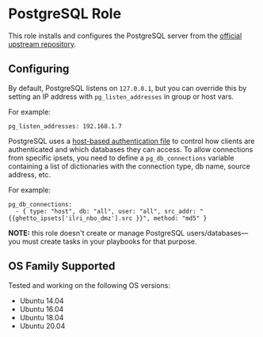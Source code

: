 # PostgreSQL Role
This role installs and configures the PostgreSQL server from the [official upstream repository](https://www.postgresql.org/download/linux/).

## Configuring
By default, PostgreSQL listens on `127.0.0.1`, but you can override this by setting an IP address with `pg_listen_addresses` in group or host vars.

For example:

```jinja
pg_listen_addresses: 192.168.1.7
```

PostgreSQL uses a [host-based authentication file](http://www.postgresql.org/docs/9.6/static/auth-pg-hba-conf.html) to control how clients are authenticated and which databases they can access. To allow connections from specific ipsets, you need to define a `pg_db_connections` variable containing a list of dictionaries with the connection type, db name, source address, etc.

For example:

```jinja
pg_db_connections:
  - { type: "host", db: "all", user: "all", src_addr: "{{ghetto_ipsets['ilri_nbo_dmz'].src }}", method: "md5" }
```

**NOTE:** this role doesn't create or manage PostgreSQL users/databases—you must create tasks in your playbooks for that purpose.

## OS Family Supported
Tested and working on the following OS versions:

- Ubuntu 14.04
- Ubuntu 16.04
- Ubuntu 18.04
- Ubuntu 20.04
